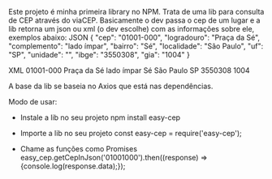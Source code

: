 Este projeto é minha primeira library no NPM.
Trata de uma lib para consulta  de CEP através do viaCEP.
Basicamente o dev passa o cep de um lugar e a lib retorna um json ou xml (o dev escolhe) com as informações sobre ele, exemplos abaixo:
JSON
{
  "cep": "01001-000",
  "logradouro": "Praça da Sé",
  "complemento": "lado ímpar",
  "bairro": "Sé",
  "localidade": "São Paulo",
  "uf": "SP",
  "unidade": "",
  "ibge": "3550308",
  "gia": "1004"
}

XML
<xmlcep>
    <cep>01001-000</cep>
    <logradouro>Praça da Sé</logradouro>
    <complemento>lado ímpar</complemento>
    <bairro>Sé</bairro>
    <localidade>São Paulo</localidade>
    <uf>SP</uf>
    <unidade/>
    <ibge>3550308</ibge>
    <gia>1004</gia>
</xmlcep>

A base da lib se baseia no Axios que está nas dependências.

Modo de usar:
- Instale a lib no seu projeto
    npm install easy-cep

- Importe a lib no seu projeto
    const easy-cep = require('easy-cep');

- Chame as funções como Promises
    easy_cep.getCepInJson('01001000').then((response) => {console.log(response.data);});

